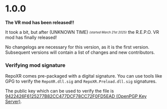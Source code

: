 
# 1.0.0

**The VR mod has been released!!**

It took a bit, but after (UNKNOWN TIME) <sub><sup>_(started March 21st 2025)_</sup></sub> the R.E.P.O. VR mod has finally released!

No changelogs are necessary for this version, as it is the first version. Subsequent versions will contain a list of changes and new contributors.

### Verifying mod signature

RepoXR comes pre-packaged with a digital signature. You can use tools like GPG to verify the `RepoXR.dll.sig` and `RepoXR.Preload.dll.sig` signatures.

The public key which can be used to verify the file is [9422426F6125277B82CC477DCF78CC72F0FD5EAD (OpenPGP Key Server)](https://keys.openpgp.org/vks/v1/by-fingerprint/9422426F6125277B82CC477DCF78CC72F0FD5EAD).